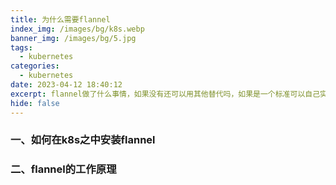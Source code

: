 ```yaml
---
title: 为什么需要flannel
index_img: /images/bg/k8s.webp
banner_img: /images/bg/5.jpg
tags:
  - kubernetes
categories:
  - kubernetes
date: 2023-04-12 18:40:12
excerpt: flannel做了什么事情，如果没有还可以用其他替代吗，如果是一个标准可以自己实现吗
hide: false
---
```



### 一、如何在k8s之中安装flannel

### 二、flannel的工作原理